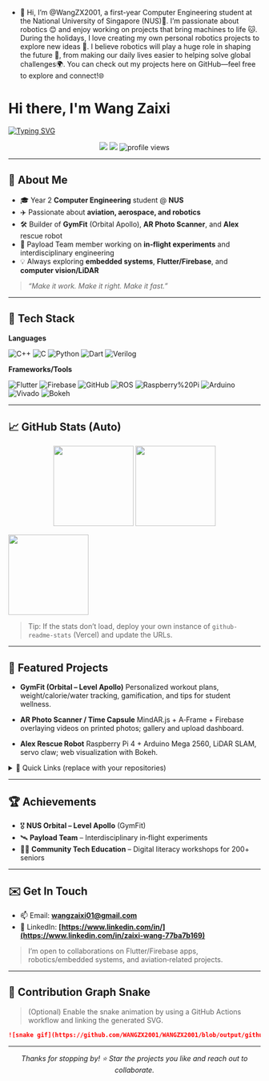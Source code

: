 - 👋 Hi, I’m @WangZX2001, a first-year Computer Engineering student at the National University of Singapore (NUS)🌱.  I’m passionate about robotics 😊 and enjoy working on projects that bring machines to life 🐱. During the holidays, I love creating my own personal robotics projects to explore new ideas 🤙. I believe robotics will play a huge role in shaping the future 🤖, from making our daily lives easier to helping solve global challenges🌍. You can check out my projects here on GitHub—feel free to explore and connect!🌐

<!---
WangZX2001/WangZX2001 is a ✨ special ✨ repository because its `README.md` (this file) appears on your GitHub profile.
You can click the Preview link to take a look at your changes.
--->
# Hi there, I'm Wang Zaixi

[![Typing SVG](https://readme-typing-svg.demolab.com?font=Fira+Code\&weight=600\&size=26\&pause=900\&center=true\&vCenter=true\&width=800\&lines=Welcome+to+my+GitHub!;Computer+Engineering+@+NUS;Aerospace+%26+Robotics+Enthusiast;Flutter+%7C+Firebase+%7C+C%2B%2B+%7C+Verilog;Always+building+%26+learning)](https://git.io/typing-svg)

<p align="center">
  <a href="mailto:wangzaixi01@gmail.com"><img src="https://img.shields.io/badge/Email-Contact-informational?style=for-the-badge&logo=gmail" /></a>
  <a href="https://www.linkedin.com/in/zaixi-wang-77ba7b169/"><img src="https://img.shields.io/badge/LinkedIn-Connect-blue?style=for-the-badge&logo=linkedin" /></a>
  <img src="https://komarev.com/ghpvc/?username=WangZX2001&style=for-the-badge" alt="profile views"/>
</p>

---

## 🚀 About Me

* 🎓 Year 2 **Computer Engineering** student @ **NUS**
* ✈️ Passionate about **aviation, aerospace, and robotics**
* 🛠️ Builder of **GymFit** (Orbital Apollo), **AR Photo Scanner**, and **Alex** rescue robot
* 🧪 Payload Team member working on **in‑flight experiments** and interdisciplinary engineering
* 💡 Always exploring **embedded systems**, **Flutter/Firebase**, and **computer vision/LiDAR**

> *“Make it work. Make it right. Make it fast.”*

---

## 🧰 Tech Stack

**Languages**

![C++](https://img.shields.io/badge/C%2B%2B-00599C?logo=c%2B%2B\&logoColor=white)
![C](https://img.shields.io/badge/C-283593?logo=c\&logoColor=white)
![Python](https://img.shields.io/badge/Python-3776AB?logo=python\&logoColor=white)
![Dart](https://img.shields.io/badge/Dart-0175C2?logo=dart\&logoColor=white)
![Verilog](https://img.shields.io/badge/Verilog-8A2BE2)

**Frameworks/Tools**

![Flutter](https://img.shields.io/badge/Flutter-02569B?logo=flutter\&logoColor=white)
![Firebase](https://img.shields.io/badge/Firebase-039BE5?logo=firebase\&logoColor=white)
![GitHub](https://img.shields.io/badge/GitHub-181717?logo=github\&logoColor=white)
![ROS](https://img.shields.io/badge/ROS-22314E?logo=ros\&logoColor=white)
![Raspberry%20Pi](https://img.shields.io/badge/Raspberry%20Pi-C51A4A?logo=raspberrypi\&logoColor=white)
![Arduino](https://img.shields.io/badge/Arduino-00979D?logo=arduino\&logoColor=white)
![Vivado](https://img.shields.io/badge/Xilinx%20Vivado-CC0000)
![Bokeh](https://img.shields.io/badge/Bokeh-1F77B4)

---

## 📈 GitHub Stats (Auto)

<p align="center">
  <img height="160" src="https://github-readme-stats.vercel.app/api?username=WangZX2001&show_icons=true&count_private=true&hide_border=true" />
  <img height="160" src="https://github-readme-streak-stats.herokuapp.com?user=WangZX2001&hide_border=true" />
</p>

<p align="left">
  <img height="160" src="https://github-readme-stats.vercel.app/api/top-langs/?username=WANGZX2001&layout=compact&hide_border=true" />
</p>

> Tip: If the stats don’t load, deploy your own instance of `github-readme-stats` (Vercel) and update the URLs.

---

## 🧪 Featured Projects

* **GymFit (Orbital – Level Apollo)**
  Personalized workout plans, weight/calorie/water tracking, gamification, and tips for student wellness.

* **AR Photo Scanner / Time Capsule**
  MindAR.js + A‑Frame + Firebase overlaying videos on printed photos; gallery and upload dashboard.

* **Alex Rescue Robot**
  Raspberry Pi 4 + Arduino Mega 2560, LiDAR SLAM, servo claw; web visualization with Bokeh.

<details>
  <summary>📌 Quick Links (replace with your repositories)</summary>

* 🔗 [GymFit Repository](https://github.com/WANGZX2001/gymfit)

</details>

---

## 🏆 Achievements

* 🎖️ **NUS Orbital – Level Apollo** (GymFit)
* 🛰️ **Payload Team** – Interdisciplinary in‑flight experiments
* 🧑‍🏫 **Community Tech Education** – Digital literacy workshops for 200+ seniors

---

## ✉️ Get In Touch

* 📫 Email: **wangzaixi01@gmail.com**
* 💼 LinkedIn: **[https://www.linkedin.com/in/](https://www.linkedin.com/in/zaixi-wang-77ba7b169)**

> I’m open to collaborations on Flutter/Firebase apps, robotics/embedded systems, and aviation‑related projects.

---

## 🐍 Contribution Graph Snake

> (Optional) Enable the snake animation by using a GitHub Actions workflow and linking the generated SVG.

```md
![snake gif](https://github.com/WANGZX2001/WANGZX2001/blob/output/github-contribution-grid-snake.svg)
```

---
<p align="center">
  <i>Thanks for stopping by! ⭐ Star the projects you like and reach out to collaborate.</i>
</p>
